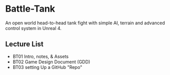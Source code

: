 # Battle-Tank
An open world head-to-head tank fight with simple AI, terrain and advanced control system in Unreal 4.  

## Lecture List
* BT01 Intro, notes, & Assets
* BT02 Game Design Document (GDD)
* BT03 setting Up a GitHub "Repo"